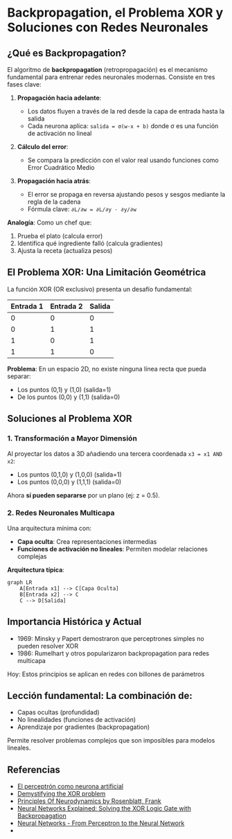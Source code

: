 # Backpropagation, el Problema XOR y Soluciones con Redes Neuronales

## ¿Qué es Backpropagation?

El algoritmo de **backpropagation** (retropropagación) es el mecanismo fundamental para entrenar redes neuronales modernas. Consiste en tres fases clave:

1. **Propagación hacia adelante**:
   - Los datos fluyen a través de la red desde la capa de entrada hasta la salida
   - Cada neurona aplica: `salida = σ(w·x + b)` donde σ es una función de activación no lineal

2. **Cálculo del error**:
   - Se compara la predicción con el valor real usando funciones como Error Cuadrático Medio

3. **Propagación hacia atrás**:
   - El error se propaga en reversa ajustando pesos y sesgos mediante la regla de la cadena
   - Fórmula clave: `∂L/∂w = ∂L/∂y · ∂y/∂w`

**Analogía**: Como un chef que:
1. Prueba el plato (calcula error)
2. Identifica qué ingrediente falló (calcula gradientes)
3. Ajusta la receta (actualiza pesos)

## El Problema XOR: Una Limitación Geométrica

La función XOR (OR exclusivo) presenta un desafío fundamental:

| Entrada 1 | Entrada 2 | Salida |
|-----------|-----------|--------|
| 0         | 0         | 0      |
| 0         | 1         | 1      |
| 1         | 0         | 1      |
| 1         | 1         | 0      |

**Problema**: En un espacio 2D, no existe ninguna línea recta que pueda separar:
- Los puntos (0,1) y (1,0) (salida=1)
- De los puntos (0,0) y (1,1) (salida=0)

## Soluciones al Problema XOR

### 1. Transformación a Mayor Dimensión

Al proyectar los datos a 3D añadiendo una tercera coordenada `x3 = x1 AND x2`:

- Los puntos (0,1,0) y (1,0,0) (salida=1)
- Los puntos (0,0,0) y (1,1,1) (salida=0)

Ahora **sí pueden separarse** por un plano (ej: z = 0.5).

### 2. Redes Neuronales Multicapa

Una arquitectura mínima con:
- **Capa oculta**: Crea representaciones intermedias
- **Funciones de activación no lineales**: Permiten modelar relaciones complejas

**Arquitectura típica**:
```mermaid
graph LR
    A[Entrada x1] --> C[Capa Oculta]
    B[Entrada x2] --> C
    C --> D[Salida]
```
## Importancia Histórica y Actual
- 1969: Minsky y Papert demostraron que perceptrones simples no pueden resolver XOR
- 1986: Rumelhart y otros popularizaron backpropagation para redes multicapa

Hoy: Estos principios se aplican en redes con billones de parámetros

## Lección fundamental: La combinación de:

- Capas ocultas (profundidad)
- No linealidades (funciones de activación)
- Aprendizaje por gradientes (backpropagation)

Permite resolver problemas complejos que son imposibles para modelos lineales.

## Referencias

- [El perceptrón como neurona artificial](https://blog.josemarianoalvarez.com/2018/06/10/el-perceptron-como-neurona-artificial/)
- [Demystifying the XOR problem](https://dev.to/jbahire/demystifying-the-xor-problem-1blk)
- [Principles Of Neurodynamics by Rosenblatt, Frank](https://ia600509.us.archive.org/25/items/principles-of-neurodynamics/Principles%20of%20neurodynamics.pdf)
- [Neural Networks Explained: Solving the XOR Logic Gate with Backpropagation](https://www.youtube.com/watch?v=xeSqeMPMb-0)
- [Neural Networks - From Perceptron to the Neural Network](https://www.youtube.com/watch?v=MU3cLsSfnME)
- 
